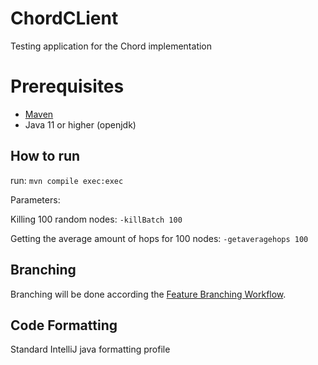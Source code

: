 # ChordCLient
Testing application for the Chord implementation

# Prerequisites 
- [Maven](https://maven.apache.org/)
- Java 11 or higher (openjdk)

## How to run
run: `mvn compile exec:exec`

Parameters:

Killing 100 random nodes:
`-killBatch 100`

Getting the average amount of hops for 100 nodes:
`-getaveragehops 100`

## Branching
Branching will be done according the [Feature Branching Workflow](https://www.atlassian.com/git/tutorials/comparing-workflows/feature-branch-workflow).

## Code Formatting
Standard IntelliJ java formatting profile
